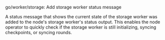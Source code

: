 go/worker/storage: Add storage worker status message

A status message that shows the current state of the storage worker
was added to the node's storage worker's status output.
This enables the node operator to quickly check if the storage worker
is still initializing, syncing checkpoints, or syncing rounds.
